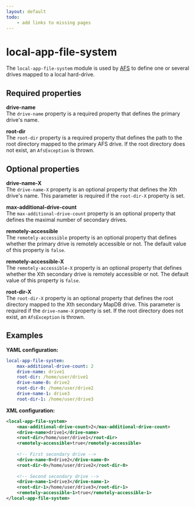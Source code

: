 ```yaml
---
layout: default
todo:
    - add links to missing pages
---
```


# local-app-file-system
The `local-app-file-system` module is used by [AFS]() to define one or several drives
mapped to a local hard-drive.

## Required properties

**drive-name**  
The `drive-name` property is a required property that defines the primary drive's name.

**root-dir**  
The `root-dir` property is a required property that defines the path to the root directory mapped to the primary AFS drive. If the root directory does not exist, an `AfsException` is thrown.

## Optional properties

**drive-name-X**  
The `drive-name-X` property is an optional property that defines the Xth drive's name. This parameter is required if the `root-dir-X` property is set.

**max-additional-drive-count**  
The `max-additional-drive-count` property is an optional property that defines the maximal number of secondary drives.

**remotely-accessible**  
The `remotely-accessible` property is an optional property that defines whether the primary drive is remotely accessible or not. The default value of this property is `false`.

**remotely-accessible-X**  
The `remotely-accessible-X` property is an optional property that defines whether the Xth secondary drive is remotely
accessible or not. The default value of this property is `false`.

**root-dir-X**  
The `root-dir-X` property is an optional property that defines the root directory mapped to the Xth secondary MapDB drive. This parameter is required if the `drive-name-X` property is set. If the root directory does not exist, an `AfsException` is thrown.

## Examples

**YAML configuration:**
```yaml
local-app-file-system:
    max-additional-drive-count: 2
    drive-name: drive1
    root-dir: /home/user/drive1
    drive-name-0: drive2
    root-dir-0: /home/user/drive2
    drive-name-1: drive3
    root-dir-1: /home/user/drive3
```

**XML configuration:**
```xml
<local-app-file-system>
    <max-additional-drive-count>2</max-additional-drive-count>
    <drive-name>drive1</drive-name>
    <root-dir>/home/user/drive1</root-dir>
    <remotely-accessible>true</remotely-accessible>
    
    <!-- First secondary drive -->
    <drive-name-0>drive2</drive-name-0>
    <root-dir-0>/home/user/drive2</root-dir-0>
    
    <!-- Second secondary drive -->
    <drive-name-1>drive3</drive-name-1>
    <root-dir-1>/home/user/drive3</root-dir-1>
    <remotely-accessible-1>true</remotely-accessible-1>
</local-app-file-system>
```

